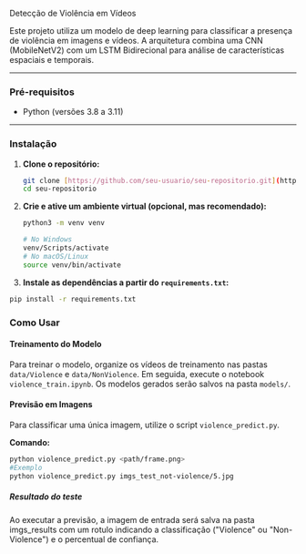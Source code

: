  Detecção de Violência em Vídeos

Este projeto utiliza um modelo de deep learning para classificar a presença de violência em imagens e vídeos. A arquitetura combina uma CNN (MobileNetV2) com um LSTM Bidirecional para análise de características espaciais e temporais.

---

### Pré-requisitos
* Python (versões 3.8 a 3.11)

---

### Instalação

1.  **Clone o repositório:**
    ```bash
    git clone [https://github.com/seu-usuario/seu-repositorio.git](https://github.com/seu-usuario/seu-repositorio.git)
    cd seu-repositorio
    ```

2.  **Crie e ative um ambiente virtual (opcional, mas recomendado):**
    ```bash
    python3 -m venv venv

    # No Windows
    venv/Scripts/activate
    # No macOS/Linux
    source venv/bin/activate
    ```

3.  **Instale as dependências a partir do `requirements.txt`:**
```bash
pip install -r requirements.txt
```


### Como Usar

#### Treinamento do Modelo
Para treinar o modelo, organize os vídeos de treinamento nas pastas `data/Violence` e `data/NonViolence`. Em seguida, execute o notebook `violence_train.ipynb`. Os modelos gerados serão salvos na pasta `models/`.

#### Previsão em Imagens
Para classificar uma única imagem, utilize o script `violence_predict.py`.

**Comando:**
```bash
python violence_predict.py <path/frame.png>
#Exemplo
python violence_predict.py imgs_test_not-violence/5.jpg
```

##### Resultado do teste ######

Ao executar a previsão, a imagem de entrada será salva na pasta imgs_results com um rotulo indicando a classificação ("Violence" ou "Non-Violence") e o percentual de confiança.





